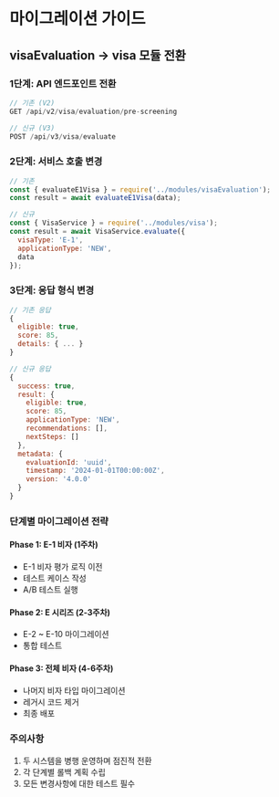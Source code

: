 # 마이그레이션 가이드

## visaEvaluation → visa 모듈 전환

### 1단계: API 엔드포인트 전환
```javascript
// 기존 (V2)
GET /api/v2/visa/evaluation/pre-screening

// 신규 (V3)
POST /api/v3/visa/evaluate
```

### 2단계: 서비스 호출 변경
```javascript
// 기존
const { evaluateE1Visa } = require('../modules/visaEvaluation');
const result = await evaluateE1Visa(data);

// 신규
const { VisaService } = require('../modules/visa');
const result = await VisaService.evaluate({
  visaType: 'E-1',
  applicationType: 'NEW',
  data
});
```

### 3단계: 응답 형식 변경
```javascript
// 기존 응답
{
  eligible: true,
  score: 85,
  details: { ... }
}

// 신규 응답
{
  success: true,
  result: {
    eligible: true,
    score: 85,
    applicationType: 'NEW',
    recommendations: [],
    nextSteps: []
  },
  metadata: {
    evaluationId: 'uuid',
    timestamp: '2024-01-01T00:00:00Z',
    version: '4.0.0'
  }
}
```

### 단계별 마이그레이션 전략

#### Phase 1: E-1 비자 (1주차)
- E-1 비자 평가 로직 이전
- 테스트 케이스 작성
- A/B 테스트 실행

#### Phase 2: E 시리즈 (2-3주차)
- E-2 ~ E-10 마이그레이션
- 통합 테스트

#### Phase 3: 전체 비자 (4-6주차)
- 나머지 비자 타입 마이그레이션
- 레거시 코드 제거
- 최종 배포

### 주의사항
1. 두 시스템을 병행 운영하며 점진적 전환
2. 각 단계별 롤백 계획 수립
3. 모든 변경사항에 대한 테스트 필수